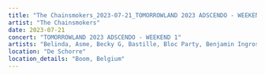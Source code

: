 ```yaml
---
title: "The Chainsmokers_2023-07-21_TOMORROWLAND 2023 ADSCENDO - WEEKEND 1"
artist: "The Chainsmokers"
date: 2023-07-21
concert: "TOMORROWLAND 2023 ADSCENDO - WEEKEND 1"
artists: "Belinda, Asme, Becky G, Bastille, Bloc Party, Benjamin Ingrosso, Blonde Redhead, Afrojack, Alesso, Alizzz, A Little Sound"
location: "De Schorre"
location_details: "Boom, Belgium"
---
```

